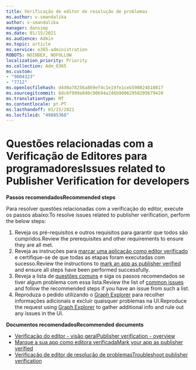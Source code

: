 ```yaml
---
title: Verificação de editor de resolução de problemas
ms.author: v-smandalika
author: v-smandalika
manager: dansimp
ms.date: 01/15/2021
ms.audience: Admin
ms.topic: article
ms.service: o365-administration
ROBOTS: NOINDEX, NOFOLLOW
localization_priority: Priority
ms.collection: Adm_O365
ms.custom:
- "9004323"
- "7712"
ms.openlocfilehash: d4d0a78256a869ef4c1e19fe1ceb590824b10817
ms.sourcegitcommit: 6dc6f999e840c90694a246b90062950205679420
ms.translationtype: MT
ms.contentlocale: pt-PT
ms.lasthandoff: 01/15/2021
ms.locfileid: "49885368"
---
```

# <a name="issues-related-to-publisher-verification-for-developers"></a><span data-ttu-id="d95e1-102">Questões relacionadas com a Verificação de Editores para programadores</span><span class="sxs-lookup"><span data-stu-id="d95e1-102">Issues related to Publisher Verification for developers</span></span>

<span data-ttu-id="d95e1-103">**Passos recomendados**</span><span class="sxs-lookup"><span data-stu-id="d95e1-103">**Recommended steps**</span></span> 

<span data-ttu-id="d95e1-104">Para resolver questões relacionadas com a verificação do editor, execute os passos abaixo:</span><span class="sxs-lookup"><span data-stu-id="d95e1-104">To resolve issues related to publisher verification, perform the below steps:</span></span>

1. <span data-ttu-id="d95e1-105">Reveja os pré-requisitos e outros requisitos para garantir que todos são cumpridos.</span><span class="sxs-lookup"><span data-stu-id="d95e1-105">Review the prerequisites and other requirements to ensure they are all met.</span></span>
2. <span data-ttu-id="d95e1-106">Reveja as instruções para [marcar uma aplicação como editor verificado](https://docs.microsoft.com/azure/active-directory/develop/mark-app-as-publisher-verified) e certifique-se de que todas as etapas foram executadas com sucesso.</span><span class="sxs-lookup"><span data-stu-id="d95e1-106">Review the instructions to [mark an app as publisher verified](https://docs.microsoft.com/azure/active-directory/develop/mark-app-as-publisher-verified) and ensure all steps have been performed successfully.</span></span>
3. <span data-ttu-id="d95e1-107">Reveja a lista de [questões comuns](https://docs.microsoft.com/azure/active-directory/develop/troubleshoot-publisher-verification#common-issues) e siga os passos recomendados se tiver algum problema com essa lista.</span><span class="sxs-lookup"><span data-stu-id="d95e1-107">Review the list of [common issues](https://docs.microsoft.com/azure/active-directory/develop/troubleshoot-publisher-verification#common-issues) and follow the recommended steps if you have an issue from such a list.</span></span>
4. <span data-ttu-id="d95e1-108">Reproduza o pedido utilizando o [Graph Explorer](https://docs.microsoft.com/azure/active-directory/develop/troubleshoot-publisher-verification#making-microsoft-graph-api-calls) para recolher informações adicionais e excluir quaisquer problemas na UI.</span><span class="sxs-lookup"><span data-stu-id="d95e1-108">Reproduce the request using [Graph Explorer](https://docs.microsoft.com/azure/active-directory/develop/troubleshoot-publisher-verification#making-microsoft-graph-api-calls) to gather additional info and rule out any issues in the UI.</span></span>

<span data-ttu-id="d95e1-109">**Documentos recomendados**</span><span class="sxs-lookup"><span data-stu-id="d95e1-109">**Recommended documents**</span></span>

- [<span data-ttu-id="d95e1-110">Verificação do editor - visão geral</span><span class="sxs-lookup"><span data-stu-id="d95e1-110">Publisher verification - overview</span></span>](https://docs.microsoft.com/azure/active-directory/develop/publisher-verification-overview) 
- [<span data-ttu-id="d95e1-111">Marque a sua app como editora verificada</span><span class="sxs-lookup"><span data-stu-id="d95e1-111">Mark your app as publisher verified</span></span>](https://docs.microsoft.com/azure/active-directory/develop/mark-app-as-publisher-verified) 
- [<span data-ttu-id="d95e1-112">Verificação de editor de resolução de problemas</span><span class="sxs-lookup"><span data-stu-id="d95e1-112">Troubleshoot publisher verification</span></span>](https://docs.microsoft.com/azure/active-directory/develop/troubleshoot-publisher-verification)

